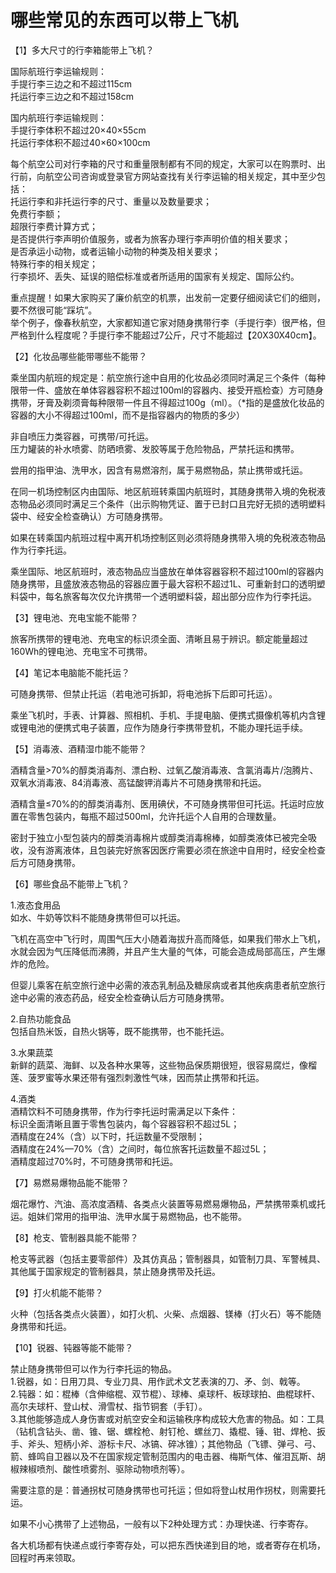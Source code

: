 # 哪些常见的东西可以带上飞机  
【1】多大尺寸的行李箱能带上飞机？  

国际航班行李运输规则：  
手提行李三边之和不超过115cm  
托运行李三边之和不超过158cm  

国内航班行李运输规则：  
手提行李体积不超过20×40×55cm  
托运行李体积不超过40×60×100cm  

每个航空公司对行李箱的尺寸和重量限制都有不同的规定，大家可以在购票时、出行前，向航空公司咨询或登录官方网站查找有关行李运输的相关规定，其中至少包括：  
托运行李和非托运行李的尺寸、重量以及数量要求；  
免费行李额；  
超限行李费计算方式；  
是否提供行李声明价值服务，或者为旅客办理行李声明价值的相关要求；  
是否承运小动物，或者运输小动物的种类及相关要求；  
特殊行李的相关规定；  
行李损坏、丢失、延误的赔偿标准或者所适用的国家有关规定、国际公约。  

重点提醒！如果大家购买了廉价航空的机票，出发前一定要仔细阅读它们的细则，要不然很可能“踩坑”。  
举个例子，像春秋航空，大家都知道它家对随身携带行李（手提行李）很严格，但严格到什么程度呢？手提行李不能超过7公斤，尺寸不能超过【20X30X40cm】。  

【2】化妆品哪些能带哪些不能带？  

乘坐国内航班的规定是：航空旅行途中自用的化妆品必须同时满足三个条件（每种限带一件、盛放在单体容器容积不超过100ml的容器内、接受开瓶检查）方可随身携带，牙膏及剃须膏每种限带一件且不得超过100g（ml）。（*指的是盛放化妆品的容器的大小不得超过100ml，而不是指容器内的物质的多少）  

非自喷压力类容器，可携带/可托运。  
压力罐装的补水喷雾、防晒喷雾、发胶等属于危险物品，严禁托运和携带。  

尝用的指甲油、洗甲水，因含有易燃溶剂，属于易燃物品，禁止携带或托运。  

在同一机场控制区内由国际、地区航班转乘国内航班时，其随身携带入境的免税液态物品必须同时满足三个条件（出示购物凭证、置于已封口且完好无损的透明塑料袋中、经安全检查确认）方可随身携带。  

如果在转乘国内航班过程中离开机场控制区则必须将随身携带入境的免税液态物品作为行李托运。  

乘坐国际、地区航班时，液态物品应当盛放在单体容器容积不超过100ml的容器内随身携带，且盛放液态物品的容器应置于最大容积不超过1L、可重新封口的透明塑料袋中，每名旅客每次仅允许携带一个透明塑料袋，超出部分应作为行李托运。  

【3】锂电池、充电宝能不能带？  

旅客所携带的锂电池、充电宝的标识须全面、清晰且易于辨识。额定能量超过160Wh的锂电池、充电宝不可携带。  

【4】笔记本电脑能不能托运？  

可随身携带、但禁止托运（若电池可拆卸，将电池拆下后即可托运）。  

乘坐飞机时，手表、计算器、照相机、手机、手提电脑、便携式摄像机等机内含锂或锂电池的便携式电子装置，应作为随身行李携带登机，不能办理托运手续。  

【5】消毒液、酒精湿巾能不能带？  

酒精含量>70%的醇类消毒剂、漂白粉、过氧乙酸消毒液、含氯消毒片/泡腾片、双氧水消毒液、84消毒液、高锰酸钾消毒片不可随身携带和托运。  

酒精含量≤70%的的醇类消毒剂、医用碘伏，不可随身携带但可托运。托运时应放置在零售包装内，每瓶不超过500ml，允许托运个人自用的合理数量。  

密封于独立小型包装内的醇类消毒棉片或醇类消毒棉棒，如醇类液体已被完全吸收，没有游离液体，且包装完好旅客因医疗需要必须在旅途中自用时，经安全检查后方可随身携带。  

【6】哪些食品不能带上飞机？  

1.液态食用品  
如水、牛奶等饮料不能随身携带但可以托运。  

飞机在高空中飞行时，周围气压大小随着海拔升高而降低，如果我们带水上飞机，水就会因为气压降低而沸腾，并且产生大量的气体，可能会造成局部高压，产生爆炸的危险。  

但婴儿乘客在航空旅行途中必需的液态乳制品及糖尿病或者其他疾病患者航空旅行途中必需的液态药品，经安全检查确认后方可随身携带。  

2.自热功能食品  
包括自热米饭，自热火锅等，既不能携带，也不能托运。  

3.水果蔬菜  
新鲜的蔬菜、海鲜、以及各种水果等，这些物品保质期很短，很容易腐烂，像榴莲、菠罗蜜等水果还带有强烈刺激性气味，因而禁止携带和托运。  

4.酒类  
酒精饮料不可随身携带，作为行李托运时需满足以下条件：  
标识全面清晰且置于零售包装内，每个容器容积不超过5L；  
酒精度在24%（含）以下时，托运数量不受限制；  
酒精度在24%—70%（含）之间时，每位旅客托运数量不超过5L；  
酒精度超过70%时，不可随身携带和托运。  

【7】易燃易爆物品能不能带？  

烟花爆竹、汽油、高浓度酒精、各类点火装置等易燃易爆物品，严禁携带乘机或托运。姐妹们常用的指甲油、洗甲水属于易燃物品，也不能带。  

【8】枪支、管制器具能不能带？  

枪支等武器（包括主要零部件）及其仿真品；管制器具，如管制刀具、军警械具、其他属于国家规定的管制器具，禁止随身携带及托运。  

【9】打火机能不能带？  

火种（包括各类点火装置），如打火机、火柴、点烟器、镁棒（打火石）等不能随身携带和托运。  

【10】锐器、钝器等能不能带？  

禁止随身携带但可以作为行李托运的物品。  
1.锐器，如：日用刀具、专业刀具、用作武术文艺表演的刀、矛、剑、戟等。  
2.钝器：如：棍棒（含伸缩棍、双节棍）、球棒、桌球杆、板球球拍、曲棍球杆、高尔夫球杆、登山杖、滑雪杖、指节铜套（手钉）。  
3.其他能够造成人身伤害或对航空安全和运输秩序构成较大危害的物品。如：工具（钻机含钻头、凿、锥、锯、螺栓枪、射钉枪、螺丝刀、撬棍、锤、钳、焊枪、扳手、斧头、短柄小斧、游标卡尺、冰镐、碎冰锥）；其他物品（飞镖、弹弓、弓、箭、蜂鸣自卫器以及不在国家规定管制范围内的电击器、梅斯气体、催泪瓦斯、胡椒辣椒喷剂、酸性喷雾剂、驱除动物喷剂等）。  

需要注意的是：普通拐杖可随身携带也可托运；但如将登山杖用作拐杖，则需要托运。  

如果不小心携带了上述物品，一般有以下2种处理方式：办理快递、行李寄存。  

各大机场都有快递点或行李寄存处，可以把东西快递到目的地，或者寄存在机场，回程时再来领取。  
<!-- Last processed: 2025-08-11 04:38:03 -->
